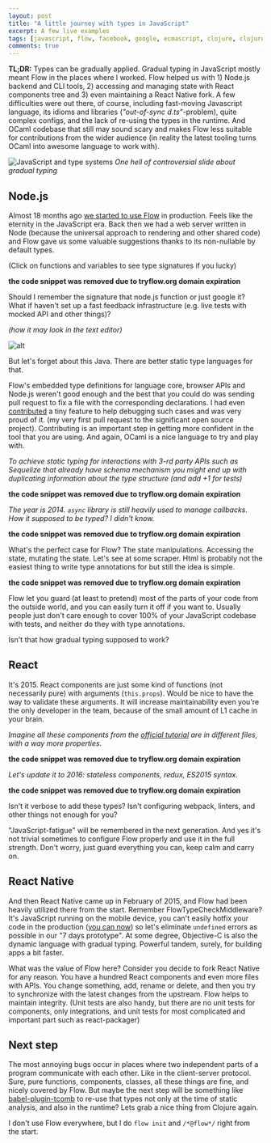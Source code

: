 ```yaml
---
layout: post
title: "A little journey with types in JavaScript"
excerpt: A few live examples
tags: [javascript, flow, facebook, google, ecmascript, clojure, clojurescript, typescript]
comments: true
---
```


<style>
iframe {
  width: 100%; margin: 20px 0 50px 0
}
</style>

**TL;DR:** Types can be gradually applied. Gradual typing in JavaScript mostly meant Flow in the places where I worked. Flow helped us with 1) Node.js backend and CLI tools, 2) accessing and managing state with React components tree and 3) even maintaining a React Native fork. A few difficulties were out there, of course, including fast-moving Javascript language, its idioms and libraries (*"out-of-sync d.ts"*-problem), quite complex configs, and the lack of re-using the types in the runtime. And OCaml codebase that still may sound scary and makes Flow less suitable for contributions from the wider audience (in reality the latest tooling turns OCaml into awesome language to work with).

![JavaScript and type systems](/images/2016/javascript-and-type-systems.png)
*One hell of controversial slide about gradual typing*

## Node.js

Almost 18 months ago [we started to use Flow](2015/01/26/facebook-flow-on-server-and-client.html) in production. Feels like the eternity in the JavaScript era.
Back then we had a web server written in Node (because the universal approach to rendering and other shared code) and Flow gave us some valuable suggestions thanks to its non-nullable by default types.

(Click on functions and variables to see type signatures if you lucky)

__the code snippet was removed due to tryflow.org domain expiration__

Should I remember the signature that node.js function or just google it? What if haven't set up a fast feedback infrastructure (e.g. live tests with mocked API and other things)?

*(how it may look in the text editor)*

![alt](/images/2016/nuclide1.png)

But let's forget about this Java. There are better static type languages for that.

Flow's embedded type definitions for language core, browser APIs and Node.js weren't good enough and the best that
you could do was sending pull request to fix a file with the corresponding declarations.
I had even [contributed](https://github.com/facebook/flow/pull/151) a tiny feature to help debugging such cases and was very proud of it.
(my very first pull request to the significant open source project). Contributing is an
important step in getting more confident in the tool that you are using. And again, OCaml is a nice language to try and play with.

*To achieve static typing for interactions with 3-rd party APIs such as Sequelize that already have schema mechanism you might end up with duplicating information about the type structure (and add +1 for tests)*

__the code snippet was removed due to tryflow.org domain expiration__

*The year is 2014. `async` library is still heavily used to manage callbacks. How it supposed to be typed? I didn't know.*

__the code snippet was removed due to tryflow.org domain expiration__

What's the perfect case for Flow? The state manipulations. Accessing the state, mutating the state. Let's see at some scraper. Html is probably not the easiest thing to write type annotations for but still the idea is simple.

__the code snippet was removed due to tryflow.org domain expiration__

Flow let you guard (at least to pretend) most of the parts of your code from the outside world, and you can easily turn it off if you want to. Usually people just don't care enough to cover 100% of your JavaScript codebase with tests, and neither do they with type annotations.

Isn't that how gradual typing supposed to work?

## React

It's 2015. React components are just some kind of functions (not necessarily pure) with arguments (`this.props`). Would be nice to have the way to validate these arguments. It will increase maintainability even you're the only developer in the team, because of the small amount of L1 cache in your brain.

*Imagine all these components from the [official tutorial](https://facebook.github.io/react/docs/tutorial.html) are in different files, with a way more properties.*

__the code snippet was removed due to tryflow.org domain expiration__

*Let's update it to 2016: stateless components, redux, ES2015 syntax.*

__the code snippet was removed due to tryflow.org domain expiration__

Isn't it verbose to add these types? Isn't configuring webpack, linters, and other things not enough for you?

"JavaScript-fatigue" will be remembered in the next generation. And yes it's not trivial sometimes to configure Flow properly and use it in the full strength. Don't worry, just guard everything you can, keep calm and carry on.

## React Native

And then React Native came up in February of 2015, and Flow had been heavily utilized there from the start. Remember FlowTypeCheckMiddleware? It's JavaScript running on the mobile device, you can't easily hotfix your code in the production ([you can now](https://github.com/Microsoft/code-push)) so let's eliminate `undefined` errors as possible in our "7 days prototype". At some degree, Objective-C is also the dynamic language with gradual typing. Powerful tandem, surely, for building apps a bit faster.

What was the value of Flow here? Consider you decide to fork React Native for any reason. You have a hundred React components and even more files with APIs. You change something, add, rename or delete, and then you try to synchronize with the latest changes from the upstream. Flow helps to maintain integrity. (Unit tests are also handy, but there are no unit tests for components, only integrations, and unit tests for most complicated and important part such as react-packager)

## Next step

The most annoying bugs occur in places where two independent parts of a program communicate with each other. Like in the client-server protocol. Sure, pure functions, components, classes, all these things are fine, and nicely covered by Flow. But maybe the next step will be something like [babel-plugin-tcomb](https://github.com/gcanti/babel-plugin-tcomb) to re-use that types not only at the time of static analysis, and also in the runtime? Lets grab a nice thing from Clojure again.

I don't use Flow everywhere, but I do `flow init` and `/*@flow*/` right from the start.
